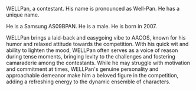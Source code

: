 WELLPan, a contestant. His name is pronounced as Well-Pan. He has a unique name.  

He is a Samsung AS09BPAN. He is a male. He is born in 2007.


WELLPan brings a laid-back and easygoing vibe to AACOS, known for his humor and relaxed attitude towards the competition. With his quick wit and ability to lighten the mood, WELLPan often serves as a voice of reason during tense moments, bringing levity to the challenges and fostering camaraderie among the contestants. While he may struggle with motivation and commitment at times, WELLPan's genuine personality and approachable demeanor make him a beloved figure in the competition, adding a refreshing energy to the dynamic ensemble of characters.